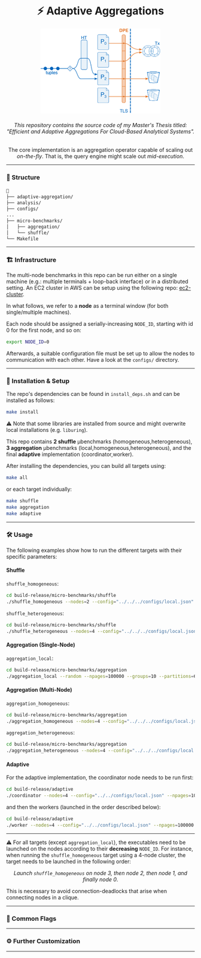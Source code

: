 <div align="center">
<h1> ⚡ Adaptive Aggregations </h1>

<img src="dpe.png" alt="" width="320"/>

<h6>
This repository contains the source code of my Master's Thesis titled:
<div align="center">
<i>"Efficient and Adaptive Aggregations For Cloud-Based Analytical Systems".</i>
</div>
</h6>

The core implementation is an aggregation operator capable of scaling out <i>on-the-fly</i>.
That is, the query engine might scale out <i>mid-execution</i>.
</div>

---

### 📁 Structure

```
📂
├── adaptive-aggregation/
├── analysis/
├── configs/
...
├── micro-benchmarks/
│   ├── aggregation/
│   └── shuffle/
└── Makefile
```

---
### 🏗️ Infrastructure

The multi-node benchmarks in this repo can be run either on a single machine (e.g.: multiple terminals + loop-back interface) or in a distributed setting.
An EC2 cluster in AWS can be setup using the following repo: [ec2-cluster](https://github.com/abdelrahman-0/ec2-cluster).  

In what follows, we refer to a <b>node</b> as a terminal window (for both single/multiple machines).

Each node should be assigned a serially-increasing <code>NODE_ID</code>, starting with id 0 for the first node, and so on:
```bash
export NODE_ID=0
```

Afterwards, a suitable configuration file must be set up to allow the nodes to communication with each other.
Have a look at the <code>configs/</code> directory.


---

### 🔧 Installation & Setup

The repo's dependencies can be found in <code>install_deps.sh</code> and can be installed as follows: 
```bash
make install
```

⚠️ Note that some libraries are installed from source and might overwrite local installations (e.g. <code>liburing</code>).

This repo contains <b>2 shuffle</b> µbenchmarks (homogeneous,heterogeneous), <b>3 aggregation</b> µbenchmarks (local,homogeneous,heterogeneous), and the final <b>adaptive</b> implementation (coordinator,worker).

After installing the dependencies, you can build all targets using:
```bash
make all
```
or each target individually:
```bash
make shuffle
make aggregation
make adaptive
```

---

### 🛠️ Usage

The following examples show how to run the different targets with their specific parameters:

#### Shuffle

<code>shuffle_homogeneous</code>:
```bash
cd build-release/micro-benchmarks/shuffle
./shuffle_homogeneous --nodes=2 --config="../../../configs/local.json" --random --npages=100000 --groups=10 --partitions=64 --threads=8
```

<code>shuffle_heterogeneous</code>:
```bash
cd build-release/micro-benchmarks/shuffle
./shuffle_heterogeneous --nodes=4 --config="../../../configs/local.json" --random --npages=100000 --groups=10 --partitions=64 --nthreads=3 --qthreads=6
```

#### Aggregation (Single-Node)

<code>aggregation_local</code>:
```bash
cd build-release/micro-benchmarks/aggregation
./aggregation_local --random --npages=100000 --groups=10 --partitions=64 --threads=8
```

#### Aggregation (Multi-Node)

<code>aggregation_homogeneous</code>:
```bash
cd build-release/micro-benchmarks/aggregation
./aggregation_homogeneous --nodes=4 --config="../../../configs/local.json" --random --npages=100000 --groups=10 --partitions=64 --threads=8
```

<code>aggregation_heterogeneous</code>:
```bash
cd build-release/micro-benchmarks/aggregation
./aggregation_heterogeneous --nodes=4 --config="../../../configs/local.json" --random --npages=100000 --groups=10 --partitions=64 --nthreads=3 --qthreads=6
```

#### Adaptive

For the adaptive implementation, the coordinator node needs to be run first:
```bash
cd build-release/adaptive
./coordinator --nodes=4 --config="../../configs/local.json" --npages=100000
```
and then the workers (launched in the order described below):
```bash
cd build-release/adaptive
./worker --nodes=4 --config="../../configs/local.json" --npages=100000 --groups=100000 --threads=4 --policy="regression" --timeout=250
```

---

⚠️ For all targets (except <code>aggregation_local</code>), the executables need to be launched on the nodes according to their <b>decreasing</b> <code>NODE_ID</code>.
For instance, when running the <code>shuffle_homogeneous</code> target using a 4-node cluster, the target needs to be launched in the following order:
<div align="center">
<i>Launch <code>shuffle_homogeneous</code> on node 3, then node 2, then node 1, and finally node 0</i>.
</div>

This is necessary to avoid connection-deadlocks that arise when connecting nodes in a clique.

---

### 🚩 Common Flags


---

### ⚙️ Further Customization

---
